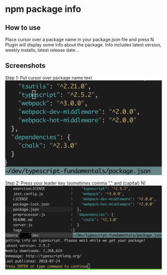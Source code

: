 npm package info     
============

  
## How to use 
Place cursor over a package name in your package.json file and press <leader>N  
Plugin will display some info about the package. 
Info includes latest version, weekly installs, latest release date...
    
  
  
## Screenshots  
Step 1: Put cursor over package name text
![screen 1](imgs/screen1.png?raw=true "Cursor over")

Step 2: Press your leader key (sometimes comma "," and (capital) N)
![screen 2](imgs/screen2.png?raw=true "Leader+N")
